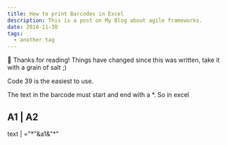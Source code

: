 ```yaml
---
title: How to print Barcodes in Excel
description: This is a post on My Blog about agile frameworks.
date: 2018-11-30
tags:
  - another tag
---
```


<div class="notification">
 👋 Thanks for reading! Things have changed since this was written, take it with a grain of salt ;)
</div>

Code 39 is the easiest to use.

The text in the barcode must start and end with a \*. So in excel

## A1 | A2

text | ="\*"&a1&"\*"
